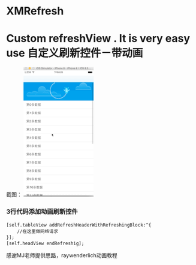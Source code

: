 # XMRefresh
Custom refreshView . It is very easy use
  自定义刷新控件－带动画
========================
  截图：
 ![image](https://github.com/870021840/XMRefresh/blob/master/refresh.gif)

### 3行代码添加动画刷新控件
    [self.tableView addRefreshHeaderWithRefreshingBlock:^{
        //在这里做网络请求
    }];
    [self.headView endRefreshig];

感谢MJ老师提供思路，raywenderlich动画教程
